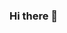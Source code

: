 ### Hi there 👋

<!--
**DuoIncure/DuoIncure** is a ✨ _special_ ✨ repository because its `README.md` (this file) appears on your GitHub profile.

![DuoIncure's github stats](https://github-readme-stats.vercel.app/api?username=DuoIncure&count_private=true)

Here are some ideas to get you started:

- 🔭 I’m currently working on ...
- 🌱 I’m currently learning ...
- 👯 I’m looking to collaborate on ...
- 🤔 I’m looking for help with ...
- 💬 Ask me about ...
- 📫 How to reach me: ...
- 😄 Pronouns: ...
- ⚡ Fun fact: ...
-->
